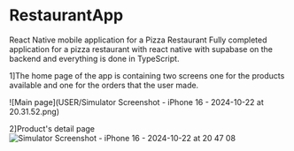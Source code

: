 # RestaurantApp
React Native mobile application for a Pizza Restaurant
Fully completed application for a pizza restaurant with react native with supabase on the backend and everything is done in TypeScript.

1]The home page of the app is containing two screens one for the products available and one for the orders that the user made.

![Main page](USER/Simulator Screenshot - iPhone 16 - 2024-10-22 at 20.31.52.png)


2]Product's detail page
![Simulator Screenshot - iPhone 16 - 2024-10-22 at 20 47 08](https://github.com/user-attachments/assets/bcceae27-3a0b-4910-b240-841c54901b1f)
